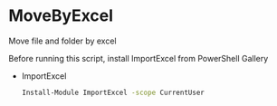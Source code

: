 # MoveByExcel
Move file and folder by excel

Before running this script, install ImportExcel from PowerShell Gallery

* ImportExcel
  ```sh
  Install-Module ImportExcel -scope CurrentUser
  ```
